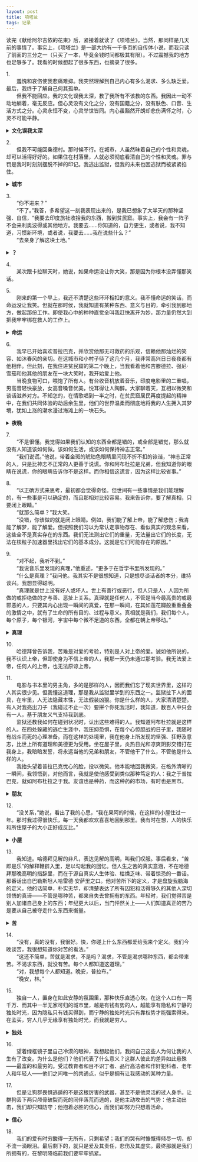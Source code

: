 ```yaml
---
layout: post
title: 项塔兰
tags: 记录
---
```


读完《献给阿尔吉侬的花束》后，紧接着就读了《项塔兰》。当然，那同样是几天前的事情了。事实上，《项塔兰》是一部大约有一千多页的自传体小说，而我只读了前面的三分之一（只买了一本，毕竟金钱时间都极其有限）。不过震撼我的地方也足够多了。我看的时候想起了很多东西，也摘录了很多。

1.<br/>
&emsp;&emsp;羞愧和哀伤使我悲痛难抑。我突然理解到自己内心有多么渴求、多么缺乏爱。最后，我终于了解自己何其孤单。<br/>
&emsp;&emsp;但我不能回应。我的文化误我太深，教了我所有不该教的东西。我因此一动不动地躺着，毫无反应。但心灵没有文化之分，没有国籍之分，没有肤色、口音、生活方式之分。心灵永恒不变，心灵举世皆同。内心虽豁然开朗却悲伤满怀之时，心灵不可能平静。

<details><summary><b>文化误我太深</b></summary>
<p>

 <b>我有时候在想，我从前所受的教育是否是一团错误？因为过去接受的价值观在一点一点地崩塌，我变得怀疑一切</b>

</p>
</details>

2.<br/>
&emsp;&emsp;但我不可能回桑德村。那时候不行。在城市，人虽然昧着自己的个性和灵魂，却可以活得好好的。如果住在村落里，人就必须彻底看清自己的个性和灵魂。罪与罚是我时时刻刻摆脱不掉的印记。我逃出监狱，但我的未来也因逃狱而被紧紧掐住。

<details><summary><b>城市</b></summary>
<p>

 <b>我想到了城市与农村的一些事情。城市的崛起为我们带来了一些东西：科技、便利；也让我们失去了一些东西，甚至是最宝贵的东西。</b>

</p>
</details>

3.<br/>
&emsp;&emsp;“你不进来？”<br/>
&emsp;&emsp;“不了。”我答，多希望这一刻我表现出来的，是我已想象了大半天的那种坚强、自信，“我要去印度旅社收拾我的东西，搬到贫民窟。事实上，我会有一阵子不会来利奥波得或其他地方。我要去......你知道的，自力更生，或者说，我不知道，习惯新环境，或者说，我要去......我在说些什么？”<br/>
&emsp;&emsp;“去亲身了解这块土地。”

<details><summary><b>？</b></summary>
<p>

 <b>我常常这么说话，一些莫名其妙的东西。我不知道为什么，也许我想掩饰一些什么。</b>

</p>
</details>

4.<br/>
&emsp;&emsp;某次跟卡拉聊天时，她说，如果命运没让你大笑，那是因为你根本没弄懂那笑话。

5.<br/>
&emsp;&emsp;刚来的第一个早上，我还不清楚这些环环相扣的意义。我不懂命运的笑话，而命运没让我笑。但就在那时侯，我就知道有某种东西、意义与目的，牵引我到那地方，做起那份工作。即使我心中的种种直觉全叫我赶快离开为妙，那力量仍然大到把我牢牢绑在救人的工作上。

<details><summary><b>命运</b></summary>
<p>

 <b>有时候，我不得不相信命运，一切东西都有种命中注定的意味。然而，一切真的都是命中注定的吗？</b>

</p>
</details>

6.<br/>
&emsp;&emsp;我早已开始喜欢普拉巴克，并欣赏他那无可救药的乐观，信赖他那灿烂的笑容、如沐春风的亲切。在这城市和小村子待了这几个月，我非常高兴日日夜夜都有他相伴。但此刻，在我住进贫民窟的第二个晚上，当我看着他和吉滕德拉、强尼·雪茄和他其他的朋友在一块大笑时，我开始爱上他。<br/>
&emsp;&emsp;当晚食物可口，喂饱了所有人。有台收音机放着音乐，印度电影里的二重唱，男高音轻快豪放，女高音嗓音优美，悦耳得让人陶醉。大家聊着天，互相以微笑和谈话滋养对方。不知怎的，在情歌唱到一半之时，在贫民窟居民再度提起的精神中，在我们共同体验的劫后余生里，他们的世界温柔而彻底地将我的人生拥入其梦境，犹如上涨的潮水漫过海滩上的一块石头。

<details><summary><b>夜晚</b></summary>
<p>

 <b>我想起了那个夜晚，我望着校外璀璨灯火的那个夜晚，我和舍友相视一笑的那个夜晚。</b>

</p>
</details>

7.<br/>
&emsp;&emsp;“不是很懂。我觉得如果我们认知的东西全都是错的，或全部是错觉，那么就没有人知道该如何做。该如何生活，或该如何保持神志正常。”<br/>
&emsp;&emsp;“我们说谎。”他说，带着金斑的琥珀色眼睛里闪现不折不扣的诙谐，“神志正常的人，只是比神志不正常的人更善于说谎。你和阿布杜拉是兄弟，但我知道你的眼睛在说谎，你的眼睛告诉你不是这样。而你相信这谎言，因为这样比较省事。”

8.<br/>
&emsp;&emsp;“以正确方式来思考，最初都会觉得奇怪。但世间有一些事情是我们能理解的，有一些事是可以确定的，而且那相对比较容易。我来告诉你，要了解真相，只要闭上眼睛。”<br/>
&emsp;&emsp;“就那么简单？”我大笑。<br/>
&emsp;&emsp;“没错，你该做的就是闭上眼睛。例如，我们能了解上帝，能了解悲伤；我肯能了解梦，能了解爱。但按照我们习以为常认定事物存在、看似真实的观念来看，这些全不是真实存在的东西。我们无法测出它们的重量，无法量出它们的长度，无法在核粒子加速器里找出它们的基本成分。这就是它们可能存在的原因。”

9.<br/>
&emsp;&emsp;“对不起，我听不到。”<br/>
&emsp;&emsp;“我说音乐里发现的真理，”他重述，“更多于在哲学书里所发现的。”<br/>
&emsp;&emsp;“什么是真理？”我问他。我其实不是很想知道，只是想尽谈话者的本分，维持谈兴。我想显得聪明。<br/>
&emsp;&emsp;“真理就是世上没有好人或坏人。世上有善行或恶行，但人只是人，人因为所做的或拒绝做的才与善、恶扯上关系。真理就是任何人，不管是当今最高贵的或最邪恶的人，只要其内心出现一瞬间的真爱，在那一瞬间，在其如莲花瓣般重重叠叠的激情之中，就有了生命的所有目的、过程与意义。真相就是我们，我们每个人，每个原子，每个银河，宇宙中每个微不足道的东西，全都在朝上帝移动。”

<details><summary><b>真理</b></summary>
<p>

 <b>什么是真理？我想，最普遍的真理应该是一种爱。爱是生命，是推动一切运转的力量。</b>

</p>
</details>

10.<br/>
&emsp;&emsp;哈德拜曾告诉我，苦难是对爱的考验，特别是人对上帝的爱。诚如他所说的，我不认识上帝，但即使身为不信上帝的人，我那一天仍未通过那考验。我无法爱上帝，任何人的上帝，也无法原谅上帝。

11.<br/>
&emsp;&emsp;电影与书本里的男主角，多的是那样的人，因而我们忘了现实世界里，这样的人其实很少见。但我懂这道理，那是我从监狱里学到的东西之一。监狱扯下人的面具，在牢里，人无法隐藏本性，无法假装凶狠。你是什么样的人，大家清清楚楚。有人对我亮出刀子（我碰过不止一次）要拼个你死我活时，我知道，数百人中只会有一人，基于朋友义气支持我到底。<br/>
&emsp;&emsp;监狱还教我如何在碰到状况时，认出这些难得的人。我知道阿布杜拉就是这样的人。在四处躲藏的逃亡生涯中，我压抑恐惧，在每个心惊胆战的日子里，我随时有战斗而死的心理准备。而在这样的处境里，我在他身上所发现的坚强、狂野及意志，比世上所有道理和美德更为受用。坐在屋子里，炎热日光和凉爽阴影交错打在我身上，我暗暗发誓，将永远当他的兄弟和朋友，不管他干了什么，不管他是什么样的人。<br/>
&emsp;&emsp;我抬头望着普拉巴克忧心的脸，投以微笑。他本能地回我微笑，在格外清晰的一瞬间，我领悟到，对他而言，我就是使他感受到类似那种笃定的人：我之于普拉巴克，就如阿布杜拉之于我。友谊也是种药，而这种药的市场，有时也是黑市。

<details><summary><b>朋友</b></summary>
<p>

  <b>我好像没有什么朋友。不过，我知道，这里所描述的朋友是我梦寐以求的一种。我希望有人能够对我有类似的影响，我毕竟是一个内心软弱的人。但是我没有，我身边没有这样的人。不过，能读到这样的故事也算是一种不错的体验。</b>

</p>
</details>

12.<br/>
&emsp;&emsp;“没关系，”她说，看出了我的心思，“我在果阿的时候，在这样的小屋住过一年。那时我过得很快乐，每一天我都欢欢喜喜地回到那里。我有时在想，人的快乐和所住屋子的大小正好成反比。”

<details><summary><b>小屋</b></summary>
<p>

  <b>或许卡拉说的是对的，不是吗？我已经能想象到那种快乐了。我记起在学校那极其狭窄的宿舍里，看着自己排列得密密麻麻而整齐有序的东西时的快乐。还有友善的舍友，还有那来之不易的一块小小桌面——我喜欢那种感觉。</b>

</p>
</details>

13.<br/>
&emsp;&emsp;我知道。哈德拜见解的非凡，表达见解的高明，叫我们叹服。事后看来，“苦即是乐”的解释鞭辟入里，足以勾起我的回忆。但人生之苦的真实意涵，不在哈德拜那晚高明的措辞里，而在于源自真实人生体验、枯燥乏味、带着惊恐的一番话。那番话出自巴勒斯坦人哈雷德·安萨里之口。他对苦所下的定义，才是盘旋我脑海的定义。他的话简单，朴实无华，却清楚表达了所有囚犯和活得够久的其他人深切领悟的真谛——不管是哪种苦，都来自失去曾拥有的东西。年轻时，我们觉得苦是别人加诸自己身上的东西；年纪更大以后，当门怦然关上——人们知道真正的苦乃是要从自己被夺走什么东西来衡量。

<details><summary><b>苦</b></summary>
<p>

  <b>在某种程度上，我应该是要赞同这个观点的。为什么我从前活在那样一种难以言说的痛苦之中？我想，因为我失去了一切——不切实际的幻想中的一切。事实上，我原本就一无所有。认识到这一点之后，一切事情就开始变得豁然开朗。</b>

</p>
</details>

14.<br/>
&emsp;&emsp;“没有，真的没有，我很好。快，你碰上什么东西都爱给我来个定义。我们今晚谈苦，我很想知道你对苦的看法。”<br/>
&emsp;&emsp;“这还不简单，苦就是渴求，不是吗？渴求，不管是渴求哪种东西，都会带来苦。不渴求东西，就没有苦。每个人都知道这道理。”<br/>
&emsp;&emsp;“对，我想每个人都知道。晚安，普拉布。”<br/>
&emsp;&emsp;“晚安，林。”

15.<br/>
&emsp;&emsp;独自一人，置身在如此安静的氛围里，那种快乐直透心坎。在这个人口有一两千万、而其中一半无家可归的城市里，越是有钱有势的人，越能享有隐私和宁静的独处时光，因为隐私只有钱买得到，而宁静的独处时光只有靠权势才能强索得来。在孟买，穷人几乎无缘享有独处时光，而我就是穷人。

<details><summary><b>独处</b></summary>
<p>

 <b>也许我应该庆幸？我能够拥有一段不算太短的独处时光，然而我并没有金钱与权势。应当珍惜这种的快乐！</b>

</p>
</details>

16.<br/>
&emsp;&emsp;望着绿框镜子里自己冷漠的眼神，我想起他们，我问自己这些人为何让我的人生有了改变。为什么是他们？他们代表了什么意义？这群人彼此的差异如此悬殊——最富的和最穷的。受过教育者和目不识丁者、品行高洁者和作奸犯科者、老年人和年轻人——他们之间唯一的共通点，似乎是拥有让我感动的某种力量。

17.<br/>
&emsp;&emsp;但是让狗群畏惧逃遁的不是这根厉害的武器，甚至不是他灵活的过人身手。让群狗丢下两只颅骨破裂而死的同伴落荒而逃的，是他主动攻击的气势：他主动出击，我们却只知防守；他抱着必胜的信心，而我们却努力只想着活命。

<details><summary><b>信心</b></summary>
<p>

 <b>这是我所缺乏的东西。我对自己没有信心，必胜的信心。这种只知防守的怯懦确实让我感到恶心，我有时候很厌恶自己的这一点。</b>

</p>
</details>

18.<br/>
&emsp;&emsp;我们的爱有时穷酸得一无所有，只剩希望；我们的哭有时慷慨得倾尽一切，却不流一滴眼泪。最后剩下的，就只是爱及其责任，悲伤及其虚实。最终那就是我们所拥有的，在黎明降临前我们要牢牢抓紧。
